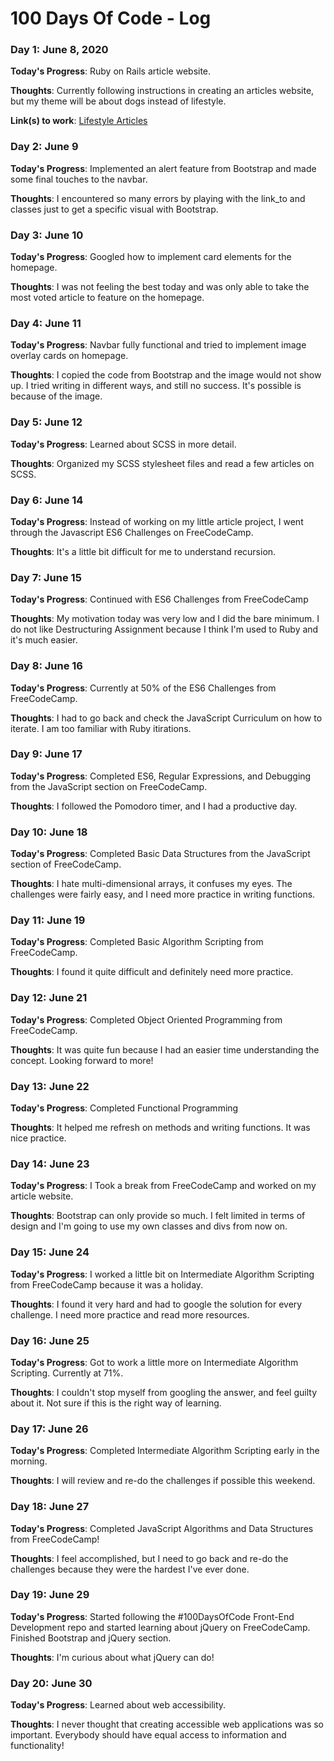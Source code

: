 # 100 Days Of Code - Log

<!-- 
### Day 0: February 30, 2016 (Example 2)
##### (delete me or comment me out)

**Today's Progress**: Fixed CSS, worked on canvas functionality for the app.

**Thoughts**: I really struggled with CSS, but, overall, I feel like I am slowly getting better at it. Canvas is still new for me, but I managed to figure out some basic functionality.

**Link(s) to work**: [Calculator App](http://www.example.com) 
-->


### Day 1: June 8, 2020

**Today's Progress**: Ruby on Rails article website.

**Thoughts**: Currently following instructions in creating an articles website, but my theme will be about dogs instead of lifestyle.

**Link(s) to work**: [Lifestyle Articles](https://www.notion.so/Lifestyle-articles-b82a5f10122b4cec924cd5d4a6cf7561)


### Day 2: June 9

**Today's Progress**: Implemented an alert feature from Bootstrap and made some final touches to the navbar.

**Thoughts**: I encountered so many errors by playing with the link_to and classes just to get a specific visual with Bootstrap.


### Day 3: June 10

**Today's Progress**: Googled how to implement card elements for the homepage.

**Thoughts**: I was not feeling the best today and was only able to take the most voted article to feature on the homepage.


### Day 4: June 11

**Today's Progress**: Navbar fully functional and tried to implement image overlay cards on homepage.

**Thoughts**: I copied the code from Bootstrap and the image would not show up. I tried writing in different ways, and still no success. It's possible is because of the image.


### Day 5: June 12

**Today's Progress**: Learned about SCSS in more detail.

**Thoughts**: Organized my SCSS stylesheet files and read a few articles on SCSS.


### Day 6: June 14

**Today's Progress**: Instead of working on my little article project, I went through the Javascript ES6 Challenges on FreeCodeCamp.

**Thoughts**: It's a little bit difficult for me to understand recursion.


### Day 7: June 15

**Today's Progress**: Continued with ES6 Challenges from FreeCodeCamp

**Thoughts**: My motivation today was very low and I did the bare minimum. I do not like Destructuring Assignment because I think I'm used to Ruby and it's much easier.


### Day 8: June 16

**Today's Progress**: Currently at 50% of the ES6 Challenges from FreeCodeCamp.

**Thoughts**: I had to go back and check the JavaScript Curriculum on how to iterate. I am too familiar with Ruby itirations.


### Day 9: June 17

**Today's Progress**: Completed ES6, Regular Expressions, and Debugging from the JavaScript section on FreeCodeCamp.

**Thoughts**: I followed the Pomodoro timer, and I had a productive day.


### Day 10: June 18

**Today's Progress**: Completed Basic Data Structures from the JavaScript section of FreeCodeCamp. 

**Thoughts**: I hate multi-dimensional arrays, it confuses my eyes. The challenges were fairly easy, and I need more practice in writing functions.


### Day 11: June 19

**Today's Progress**: Completed Basic Algorithm Scripting from FreeCodeCamp. 

**Thoughts**: I found it quite difficult and definitely need more practice.


### Day 12: June 21

**Today's Progress**: Completed Object Oriented Programming from FreeCodeCamp. 

**Thoughts**: It was quite fun because I had an easier time understanding the concept. Looking forward to more!


### Day 13: June 22

**Today's Progress**: Completed Functional Programming

**Thoughts**: It helped me refresh on methods and writing functions. It was nice practice.


### Day 14: June 23

**Today's Progress**: I Took a break from FreeCodeCamp and worked on my article website. 

**Thoughts**: Bootstrap can only provide so much. I felt limited in terms of design and I'm going to use my own classes and divs from now on.


### Day 15: June 24

**Today's Progress**: I worked a little bit on Intermediate Algorithm Scripting from FreeCodeCamp because it was a holiday.

**Thoughts**: I found it very hard and had to google the solution for every challenge. I need more practice and read more resources.


### Day 16: June 25

**Today's Progress**: Got to work a little more on Intermediate Algorithm Scripting. Currently at 71%.

**Thoughts**: I couldn't stop myself from googling the answer, and feel guilty about it. Not sure if this is the right way of learning.


### Day 17: June 26

**Today's Progress**: Completed Intermediate Algorithm Scripting early in the morning.

**Thoughts**: I will review and re-do the challenges if possible this weekend.


### Day 18: June 27

**Today's Progress**: Completed JavaScript Algorithms and Data Structures from FreeCodeCamp!

**Thoughts**: I feel accomplished, but I need to go back and re-do the challenges because they were the hardest I've ever done.


### Day 19: June 29

**Today's Progress**: Started following the #100DaysOfCode Front-End Development repo and started learning about jQuery on FreeCodeCamp. Finished Bootstrap and jQuery section.

**Thoughts**: I'm curious about what jQuery can do!


### Day 20: June 30

**Today's Progress**: Learned about web accessibility.

**Thoughts**: I never thought that creating accessible web applications was so important. Everybody should have equal access to information and functionality!

